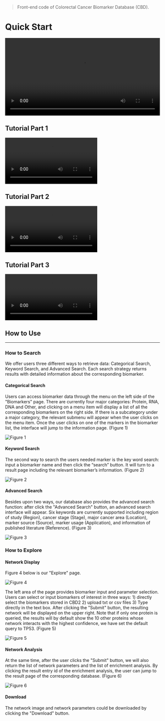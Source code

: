 > Front-end code of Colorectal Cancer Biomarker Database (CBD).

# Quick Start

<div>
    <video src="./videos/Tutorial.mp4" width="100%" controls="controls"></video>
</div>

## Tutorial Part 1

![Tutorial_Part1](./videos/Tutorial_Part1.mp4)

## Tutorial Part 2

![Tutorial_Part1](./videos/Tutorial_Part1.mp4)

## Tutorial Part 3

![Tutorial_Part1](./videos/Tutorial_Part1.mp4)


## How to Use

---

### How to Search

We offer users three different ways to retrieve data: Categorical Search, Keyword Search, and Advanced Search. Each search strategy returns results with detailed information about the corresponding biomarker.

#### Categorical Search

Users can access biomarker data through the menu on the left side of the "Biomarkers" page. There are currently four major categories: Protein, RNA, DNA and Other, and clicking on a menu item will display a list of all the corresponding biomarkers on the right side. If there is a subcategory under a major category, the relevant submenu will appear when the user clicks on the menu item. Once the user clicks on one of the markers in the biomarker list, the interface will jump to the information page. (Figure 1)

![Figure 1](./images/search_category.png "Figure 1. Search by category")

#### Keyword Search

The second way to search the users needed marker is the key word search: input a biomarker name and then click the “search” button. It will turn to a result page including the relevant biomarker’s information. (Figure 2)

![Figure 2](./images/search_keyword.png "Figure 2. Search by key word")

#### Advanced Search

Besides upon two ways, our database also provides the advanced search function: after click the "Advanced Search" button, an advanced search interface will appear. Six keywords are currently supported including region of study (Region), cancer stage (Stage), major cancer area (Location), marker source (Source), marker usage (Application), and information of published literature (Reference). (Figure 3)

![Figure 3](./images/search_advance.png "Figure 3. Advanced Search")

### How to Explore

#### Network Display

Figure 4 below is our "Explore" page.

![Figure 4](./images/explore.png "Figure 4. Explore page")

The left area of the page provides biomarker input and parameter selection. Users can select or input biomarkers of interest in three ways: 1) directly select the biomarkers stored in CBD2 2) upload txt or csv files 3) Type directly in the text box. After clicking the "Submit" button, the resulting network will be displayed on the upper right. Note that if only one protein is queried, the results will by default show the 10 other proteins whose network interacts with the highest confidence, we have set the default query to TP53. (Figure 5)

![Figure 5](./images/explore_net.png "Figure 5. Network display")

#### Network Analysis

At the same time, after the user clicks the "Submit" button, we will also return the list of network parameters and the list of enrichment analysis. By clicking the result entry id of the enrichment analysis, the user can jump to the result page of the corresponding database. (Figure 6)

![Figure 6](./images/explore_analysis.png "Figure 5. Network analysis")

#### Download

The network image and network parameters could be downloaded by clicking the "Download" button.